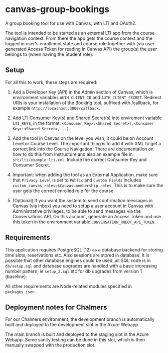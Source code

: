 # canvas-group-bookings
A group booking tool for use with Canvas, with LTI and OAuth2.

The tool is intended to be started as an external LTI app from the course navigation context. From there the app gets the course context and the logged in user's enrollment state and course role together with (via user generated Access Token for reading in Canvas API) the group(s) the user belongs to (when having the Student role). 


## Setup

For all this to work, these steps are required:

1. Add a Developer Key (API) in the Admin section of Canvas, which is environment variables ```AUTH_CLIENT_ID``` and ```AUTH_CLIENT_SECRET```. Redirect URIs is your installation of the Booking tool, suffixed with /callback, for example ```http://localhost:3000/callback```.

2. Add LTI Consumer Key(s) and Shared Secret(s) into enviroment variable ```LTI_KEYS```, in the format:
```<Consumer Key>:<Shared Secret>[,<Consumer Key>:<Shared Secret>,...]```.

3. Add the tool in Canvas on the level you wish, it could be on Account Level or Course Level. The important thing is to add it with XML to get a correct link into the Course Navigation. There are documentation on how to do this from Instructure and also an example file in ```src/lti/example_lti.xml```. Include the correct Consumer Key and Consumer Secret.

4. Important: when adding the tool as an External Application, make sure that ```Privacy Level``` is set to ```Public``` and ```Custom Fields``` includes ```custom_canvas_roles=$Canvas.membership.roles```. This is to make sure the user gets the correct enrolled role for the course.

5. (Optional) If you want the system to send confirmation messages in Canvas (via Inbox) you need to setup a user account in Canvas with Administrative privileges, to be able to send messages via the Conversations API. On this account, generate an Access Token and use this token in the environment variable ```CONVERSATION_ROBOT_API_TOKEN```.


## Requirements

This application requires PostgreSQL (12) as a database backend for storing time slots, reservations etc. Also sessions are stored in database. It is possible that other database engines could be used, all SQL code is in ```db/setup.sql``` and database upgrades are handled with a basic increasing number pattern, ie ```setup_2.sql``` etc for db upgrades from version 1 (baseline). 

All other requirements are Node-related modules specified in ```packages.json```.


## Deployment notes for Chalmers

For our Chalmers environment, the development branch is automatically built and deployed to the development slot in the Azure Webapp.

The main branch is built and deployed to the staging slot in the Azure Webapp. Some sanity testing can be done in this slot, which is then manually swapped with the production slot.
